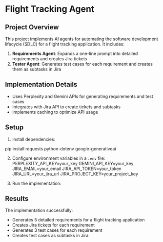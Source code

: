 # Flight Tracking Agent

## Project Overview
This project implements AI agents for automating the software development lifecycle (SDLC) for a flight tracking application. It includes:

1. **Requirements Agent**: Expands a one-line prompt into detailed requirements and creates Jira tickets
2. **Tester Agent**: Generates test cases for each requirement and creates them as subtasks in Jira

## Implementation Details
- Uses Perplexity and Gemini APIs for generating requirements and test cases
- Integrates with Jira API to create tickets and subtasks
- Implements caching to optimize API usage

## Setup
1. Install dependencies:

pip install requests python-dotenv google-generativeai


2. Configure environment variables in a `.env` file:
PERPLEXITY_API_KEY=your_key
GEMINI_API_KEY=your_key
JIRA_EMAIL=your_email
JIRA_API_TOKEN=your_token
JIRA_URL=your_jira_url
JIRA_PROJECT_KEY=your_project_key


3. Run the implementation:


## Results
The implementation successfully:
- Generates 5 detailed requirements for a flight tracking application
- Creates Jira tickets for each requirement
- Generates 3 test cases for each requirement
- Creates test cases as subtasks in Jira
